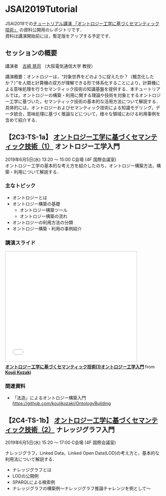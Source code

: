 # JSAI2019Tutorial
JSAI2019での[チュートリアル講演 「オントロジー工学に基づくセマンティック技術」](https://www.ai-gakkai.or.jp/jsai2019/tutorial) の資料公開用のレポジトリです．  
資料は講演開始前には，暫定版をアップする予定です．

## セッションの概要
講演者　[古崎 晃司](https://www.osakac.ac.jp/labs/kozaki/) （大阪電気通信大学 教授）  
  
講演概要：オントロジーは，“対象世界をどのように捉えたか？（概念化したか？）”を人間と計算機の双方が理解できる形で体系化することにより，計算機による意味処理を行うセマンティック技術の知識基盤を提供する．本チュートリアルでは，オントロジーの構築・利用に関する理論や技術を対象とするオントロジー工学に基づいた，セマンティック技術の基本的な活用方法について解説する．具体的には，オントロジーおよびセマンティック技術による知識モデリング，データ統合，意味処理に基づく推論などについて，様々な領域における利用事例を含めて紹介する．

## 【2C3-TS-1a】 [オントロジー工学に基づくセマンティック技術（1）](https://confit.atlas.jp/guide/event/jsai2019/session/2C03-01/tables?WJfjypLciB) オントロジー工学入門
2019年6月5日(水) 13:20 〜 15:00 C会場 (4F 国際会議室)  
オントロジー工学の基本的な考え方を紹介したのち，オントロジー構築方法，構築・利用について解説する．
### 主なトピック
- オントロジーとは
- オントロジー構築の基礎
  - オントロジー構築ツール
  - オントロジー構築の流れ
- オントロジーの利用方法の分類
- オントロジー構築・利用の事例紹介

### 講演スライド
<iframe src="//www.slideshare.net/slideshow/embed_code/key/kWtqSkZpulj75U" width="425" height="355" frameborder="0" marginwidth="0" marginheight="0" scrolling="no" style="border:1px solid #CCC; border-width:1px; margin-bottom:5px; max-width: 100%;" allowfullscreen> </iframe> <div style="margin-bottom:5px"> <strong> <a href="//www.slideshare.net/KoujiKozaki/1-148911302" title="オントロジー工学に基づくセマンティック技術(1)オントロジー工学入門" target="_blank">オントロジー工学に基づくセマンティック技術(1)オントロジー工学入門</a> </strong> from <strong><a href="//www.slideshare.net/KoujiKozaki" target="_blank">Kouji Kozaki</a></strong> </div>

### 関連資料
- 「法造」によるオントロジー構築入門 https://github.com/koujikozaki/OntologyBuliding


## 【2C4-TS-1b】 [オントロジー工学に基づくセマンティック技術（2）](https://confit.atlas.jp/guide/event/jsai2019/session/2C04-01/tables?WJfjypLciB)  ナレッジグラフ入門   
2019年6月5日(水) 15:20 〜 17:00 C会場 (4F 国際会議室)  

  
ナレッジグラフ，Linked Data，Linked Open Data(LOD)の考え方と，基本的な利用法について解説する．  
- ナレッジグラフとは
- LODの公開例
- SPARQLによる検索例
- ナレッジグラフの構築例～ナレッジグラフ推論チャレンジを例として～

